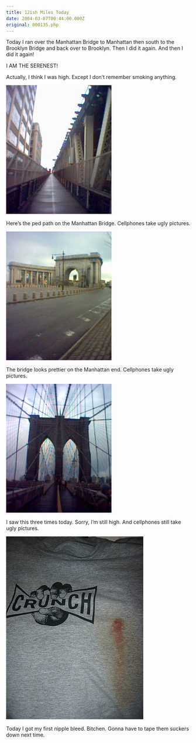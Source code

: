 ```yaml
---
title: 12ish Miles Today
date: 2004-03-07T00:44:00.000Z
original: 000135.php
---
```


Today I ran over the Manhattan Bridge to Manhattan then south to the Brooklyn Bridge and back over to Brooklyn. Then I did it again. And then I did it again!

I AM THE SERENEST!

Actually, I think I was high. Except I don’t remember smoking anything.

<p class="polaroid" style="--deg: -2deg"><img src="./manhattan-bridge-1.jpg" /></p>
Here’s the ped path on the Manhattan Bridge. Cellphones take ugly pictures.

<p class="polaroid" style="--deg: -2deg"><img src="./manhattan-bridge-2.jpg" /></p>
The bridge looks prettier on the Manhattan end. Cellphones take ugly pictures.

<p class="polaroid" style="--deg: -2deg"><img src="./brooklyn-bridge.jpg" /></p>
I saw this three times today. Sorry, I’m still high. And cellphones still take ugly pictures.

<p class="polaroid" style="--deg: -2deg"><img src="./nipple-bleed.jpg" /></p>
Today I got my first nipple bleed. Bitchen. Gonna have to tape them suckers down next time.

